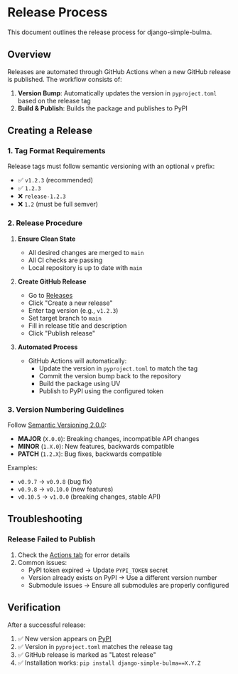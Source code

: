 # Release Process

This document outlines the release process for django-simple-bulma.

## Overview

Releases are automated through GitHub Actions when a new GitHub release is published. The workflow consists of:

1. **Version Bump**: Automatically updates the version in `pyproject.toml` based on the release tag
2. **Build & Publish**: Builds the package and publishes to PyPI

## Creating a Release

### 1. Tag Format Requirements

Release tags must follow semantic versioning with an optional `v` prefix:

- ✅ `v1.2.3` (recommended)
- ✅ `1.2.3`
- ❌ `release-1.2.3`
- ❌ `1.2` (must be full semver)

### 2. Release Procedure

1. **Ensure Clean State**
   - All desired changes are merged to `main`
   - All CI checks are passing
   - Local repository is up to date with `main`

2. **Create GitHub Release**
   - Go to [Releases](https://github.com/lemonsaurus/django-simple-bulma/releases)
   - Click "Create a new release"
   - Enter tag version (e.g., `v1.2.3`)
   - Set target branch to `main`
   - Fill in release title and description
   - Click "Publish release"

3. **Automated Process**
   - GitHub Actions will automatically:
     - Update the version in `pyproject.toml` to match the tag
     - Commit the version bump back to the repository
     - Build the package using UV
     - Publish to PyPI using the configured token

### 3. Version Numbering Guidelines

Follow [Semantic Versioning 2.0.0](https://semver.org/):

- **MAJOR** (`X.0.0`): Breaking changes, incompatible API changes
- **MINOR** (`1.X.0`): New features, backwards compatible
- **PATCH** (`1.2.X`): Bug fixes, backwards compatible

Examples:
- `v0.9.7` → `v0.9.8` (bug fix)
- `v0.9.8` → `v0.10.0` (new features)  
- `v0.10.5` → `v1.0.0` (breaking changes, stable API)

## Troubleshooting

### Release Failed to Publish

1. Check the [Actions tab](https://github.com/lemonsaurus/django-simple-bulma/actions) for error details
2. Common issues:
   - PyPI token expired → Update `PYPI_TOKEN` secret
   - Version already exists on PyPI → Use a different version number
   - Submodule issues → Ensure all submodules are properly configured

## Verification

After a successful release:

1. ✅ New version appears on [PyPI](https://pypi.org/project/django-simple-bulma/)
2. ✅ Version in `pyproject.toml` matches the release tag
3. ✅ GitHub release is marked as "Latest release"
4. ✅ Installation works: `pip install django-simple-bulma==X.Y.Z`
